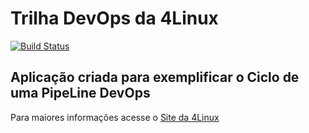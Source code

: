 # Trilha DevOps da 4Linux

<!-- Altere a Flag abaixo com sua URL do Travis -->
[![Build Status](https://travis-ci.org/felipealmeidads/DevOpsLab-HelloWorld.svg?branch=master)](https://travis-ci.org/felipealmeidads/DevOpsLab-HelloWorld)

## Aplicação criada para exemplificar o Ciclo de uma PipeLine DevOps


Para maiores informações acesse o [Site da 4Linux](https://www.4linux.com.br/cursos/devops)
